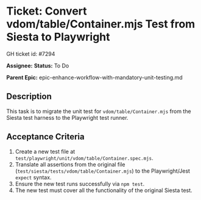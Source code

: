 # Ticket: Convert vdom/table/Container.mjs Test from Siesta to Playwright

GH ticket id: #7294

**Assignee:**
**Status:** To Do

**Parent Epic:** epic-enhance-workflow-with-mandatory-unit-testing.md

## Description

This task is to migrate the unit test for `vdom/table/Container.mjs` from the Siesta test harness to the Playwright test runner.

## Acceptance Criteria

1.  Create a new test file at `test/playwright/unit/vdom/table/Container.spec.mjs`.
2.  Translate all assertions from the original file (`test/siesta/tests/vdom/table/Container.mjs`) to the Playwright/Jest `expect` syntax.
3.  Ensure the new test runs successfully via `npm test`.
4.  The new test must cover all the functionality of the original Siesta test.
